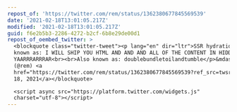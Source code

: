 ```yaml
---
repost_of: 'https://twitter.com/rem/status/1362380677845569539'
date: '2021-02-18T13:01:05.217Z'
modified: '2021-02-18T13:01:05.217Z'
guid: f6e2b5b3-2286-4272-b2cf-6b8e29de00d1
repost_of_oembed_twitter: >
  <blockquote class="twitter-tweet"><p lang="en" dir="ltr">SSR hydration: also
  known as: I WILL SHIP YOU HTML AND AND AND ALL OF THE CONTENT IN HIDDEN JSON
  YAARRRARRRAR<br><br>Also known as: doublebundletoilandtumble</p>&mdash; @rem
  (@rem) <a
  href="https://twitter.com/rem/status/1362380677845569539?ref_src=twsrc%5Etfw">February
  18, 2021</a></blockquote>

  <script async src="https://platform.twitter.com/widgets.js"
  charset="utf-8"></script>
---
```

 
